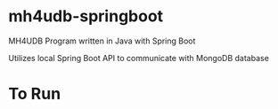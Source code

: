 # mh4udb-springboot
MH4UDB Program written in Java with Spring Boot

Utilizes local Spring Boot API to communicate with MongoDB database

# To Run



